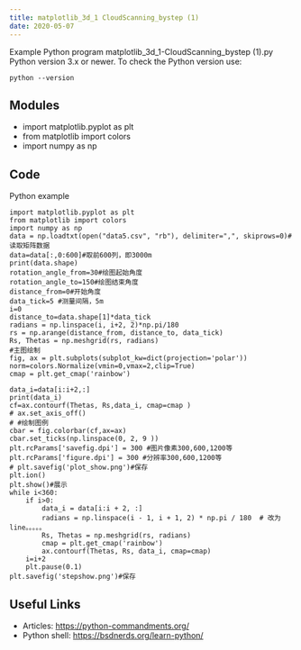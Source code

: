 ```yaml
---
title: matplotlib_3d_1 CloudScanning_bystep (1)
date: 2020-05-07
---
```

Example Python program matplotlib_3d_1-CloudScanning_bystep (1).py
Python version 3.x or newer.
To check the Python version use:

    python --version

## Modules

* import matplotlib.pyplot as plt
* from matplotlib import colors
* import numpy as np

## Code

Python example

    
    import matplotlib.pyplot as plt
    from matplotlib import colors
    import numpy as np
    data = np.loadtxt(open("data5.csv", "rb"), delimiter=",", skiprows=0)#读取矩阵数据
    data=data[:,0:600]#取前600列，即3000m
    print(data.shape)
    rotation_angle_from=30#绘图起始角度
    rotation_angle_to=150#绘图结束角度
    distance_from=0#开始角度
    data_tick=5 #测量间隔，5m
    i=0
    distance_to=data.shape[1]*data_tick
    radians = np.linspace(i, i+2, 2)*np.pi/180
    rs = np.arange(distance_from, distance_to, data_tick)
    Rs, Thetas = np.meshgrid(rs, radians)
    #主图绘制
    fig, ax = plt.subplots(subplot_kw=dict(projection='polar'))
    norm=colors.Normalize(vmin=0,vmax=2,clip=True)
    cmap = plt.get_cmap('rainbow')
    
    data_i=data[i:i+2,:]
    print(data_i)
    cf=ax.contourf(Thetas, Rs,data_i, cmap=cmap )
    # ax.set_axis_off()
    # #绘制图例
    cbar = fig.colorbar(cf,ax=ax)
    cbar.set_ticks(np.linspace(0, 2, 9 ))
    plt.rcParams['savefig.dpi'] = 300 #图片像素300,600,1200等
    plt.rcParams['figure.dpi'] = 300 #分辨率300,600,1200等
    # plt.savefig('plot_show.png')#保存
    plt.ion()
    plt.show()#展示
    while i<360:
    	if i>0:
    		data_i = data[i:i + 2, :]
    		radians = np.linspace(i - 1, i + 1, 2) * np.pi / 180  # 改为line。。。。。
    		Rs, Thetas = np.meshgrid(rs, radians)
    		cmap = plt.get_cmap('rainbow')
    		ax.contourf(Thetas, Rs, data_i, cmap=cmap)
    	i=i+2
    	plt.pause(0.1)
    plt.savefig('stepshow.png')#保存

## Useful Links

- Articles: https://python-commandments.org/
- Python shell: https://bsdnerds.org/learn-python/
